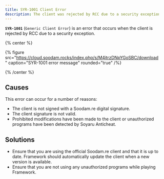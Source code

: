 ```yaml
---
title: SYR-1001 Client Error
description: The client was rejected by RCC due to a security exception.
---
```


**`SYR-1001`** (`Generic Client Error`) is an error that occurs when the client is rejected by RCC due to a security exception.

{% center %}

{% figure src="https://cloud.soodam.rocks/index.php/s/M4itrzDNpYGoSBC/download" caption="SYR-1001 error message" rounded="true" /%}

{% /center %}

## Causes

This error can occur for a number of reasons:

- The client is not signed with a Soodam.re digital signature.
- The client signature is not valid.
- Prohibited modifications have been made to the client or unauthorized programs have been detected by Soyaru Anticheat.

## Solutions

- Ensure that you are using the official Soodam.re client and that it is up to date. Framework should automatically update the client when a new version is available.
- Ensure that you are not using any unauthorized programs while playing Framework.
